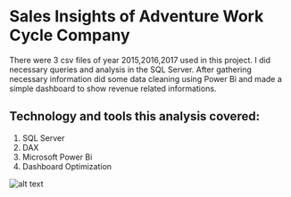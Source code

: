 # Sales Insights of Adventure Work Cycle Company
There were 3 csv files of year 2015,2016,2017 used in this project. I did necessary queries and analysis in the SQL Server. After gathering necessary information 
did some data cleaning using Power Bi and made a simple dashboard to show revenue related informations. 

## Technology and tools this analysis covered:

1. SQL Server
2. DAX
3. Microsoft Power Bi
4. Dashboard Optimization

![alt text]()
